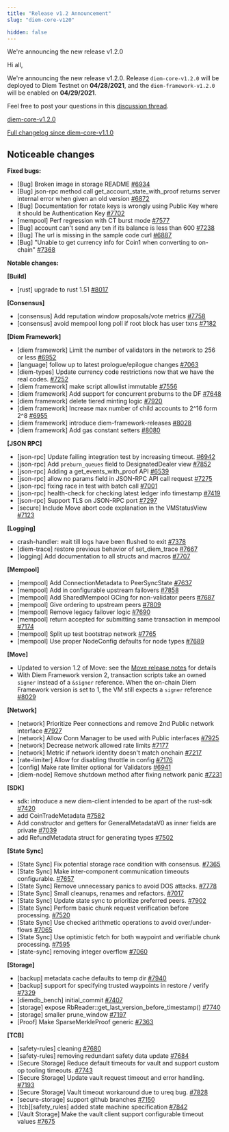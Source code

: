 ```yaml
---
title: "Release v1.2 Announcement"
slug: "diem-core-v120"

hidden: false
---
```

We're announcing the new release v1.2.0

Hi all,

We're announcing the new release v1.2.0.
Release `diem-core-v1.2.0` will be deployed to Diem Testnet on **04/28/2021**, and the `diem-framework-v1.2.0` will be enabled on **04/29/2021**.

Feel free to post your questions in this [discussion thread](https://developers.diem.com/main/discuss/60875bd734f240002a026c92).

[diem-core-v1.2.0](https://github.com/diem/diem/tree/diem-core-v1.2.0)

[Full changelog since diem-core-v1.1.0](https://github.com/diem/diem/compare/diem-core-v1.1.0...diem-core-v1.2.0)

## Noticeable changes

**Fixed bugs:**

- \[Bug\] Broken image in storage README [\#6934](https://github.com/diem/diem/issues/6934)
- \[Bug\] json-rpc method call get\_account\_state\_with\_proof returns server internal error when given an old version [\#6872](https://github.com/diem/diem/issues/6872)
- \[Bug\] Documentation for rotate keys is wrongly using Public Key where it should be Authentication Key [\#7702](https://github.com/diem/diem/issues/7702)
- \[mempool\] Perf regression with CT burst mode [\#7577](https://github.com/diem/diem/issues/7577)
- \[Bug\] account can't send any txn if its balance is less than 600 [\#7238](https://github.com/diem/diem/issues/7238)
- \[Bug\] The url is missing in the sample code curl [\#6887](https://github.com/diem/diem/issues/6887)
- \[Bug\] "Unable to get currency info for Coin1 when converting to on-chain" [\#7368](https://github.com/diem/diem/issues/7368)


**Notable changes:**

**[Build]**

- [rust] upgrade to rust 1.51 [\#8017](https://github.com/diem/diem/pull/8017)

**[Consensus]**

- [consensus] Add reputation window proposals/vote metrics [\#7758](https://github.com/diem/diem/pull/7758)
- [consensus] avoid mempool long poll if root block has user txns [\#7182](https://github.com/diem/diem/pull/7182)

**[Diem Framework]**

- [diem framework] Limit the number of validators in the network to 256 or less [\#6952](https://github.com/diem/diem/pull/6952)
- [language] follow up to latest prologue/epilogue changes [\#7063](https://github.com/diem/diem/pull/7063)
- [diem-types] Update currency code restrictions now that we have the real codes. [\#7252](https://github.com/diem/diem/pull/7252)
- [diem framework] make script allowlist immutable [\#7556](https://github.com/diem/diem/pull/7556)
- [diem framework] Add support for concurrent preburns to the DF [\#7648](https://github.com/diem/diem/pull/7648)
- [diem framework] delete tiered minting logic [\#7920](https://github.com/diem/diem/pull/7920)
- [diem framework] Increase max number of child accounts to 2^16 form 2^8 [\#6955](https://github.com/diem/diem/pull/6955)
- [diem framework] introduce diem-framework-releases [\#8028](https://github.com/diem/diem/pull/8028)
- [diem framework] Add gas constant setters  [\#8080](https://github.com/diem/diem/pull/8080)

**[JSON RPC]**

- [json-rpc] Update failing integration test by increasing timeout. [\#6942](https://github.com/diem/diem/pull/6942)
- [json-rpc] Add `preburn_queues` field to DesignatedDealer view [\#7852](https://github.com/diem/diem/pull/7852)
- [json-rpc] Adding a get_events_with_proof API [\#6539](https://github.com/diem/diem/pull/6539)
- [json-rpc] allow no params field in JSON-RPC API call request [\#7275](https://github.com/diem/diem/pull/7275)
- [json-rpc] fixing race in test with batch call [\#7001](https://github.com/diem/diem/pull/7001)
- [json-rpc] health-check for checking latest ledger info timestamp [\#7419](https://github.com/diem/diem/pull/7419)
- [json-rpc] Support TLS on JSON-RPC port [\#7297](https://github.com/diem/diem/pull/7297)
- [secure] Include Move abort code explanation in the VMStatusView [\#7123](https://github.com/diem/diem/pull/7123)

**[Logging]**

- crash-handler: wait till logs have been flushed to exit [\#7378](https://github.com/diem/diem/pull/7378)
- [diem-trace] restore previous behavior of set_diem_trace [\#7667](https://github.com/diem/diem/pull/7667)
- [logging] Add documentation to all structs and macros [\#7707](https://github.com/diem/diem/pull/7707)

**[Mempool]**

- [mempool] Add ConnectionMetadata to PeerSyncState [\#7637](https://github.com/diem/diem/pull/7637)
- [mempool] Add in configurable upstream failovers [\#7858](https://github.com/diem/diem/pull/7858)
- [mempool] Add SharedMempool GCing for non-validator peers [\#7687](https://github.com/diem/diem/pull/7687)
- [mempool] Give ordering to upstream peers [\#7809](https://github.com/diem/diem/pull/7809)
- [mempool] Remove legacy failover logic [\#7690](https://github.com/diem/diem/pull/7690)
- [mempool] return accepted for submitting same transaction in mempool [\#7174](https://github.com/diem/diem/pull/7174)
- [mempool] Split up test bootstrap network [\#7765](https://github.com/diem/diem/pull/7765)
- [mempool] Use proper NodeConfig defaults for node types [\#7689](https://github.com/diem/diem/pull/7689)

**[Move]**

- Updated to version 1.2 of Move: see the [Move release notes](https://github.com/diem/diem/blob/main/language/RELEASES.md#move-version-12) for details
- With Diem Framework version 2, transaction scripts take an owned `signer` instead of a `&signer` reference. When the on-chain Diem Framework version is set to 1, the VM still expects a `signer` reference [\#8029](https://github.com/diem/diem/pull/8029)

**[Network]**

- [network] Prioritize Peer connections and remove 2nd Public network interface [\#7927](https://github.com/diem/diem/pull/7927)
- [network] Allow Conn Manager to be used with Public interfaces [\#7925](https://github.com/diem/diem/pull/7925)
- [network] Decrease network allowed rate limits [\#7177](https://github.com/diem/diem/pull/7177)
- [network] Metric if network identity doesn't match onchain [\#7217](https://github.com/diem/diem/pull/7217)
- [rate-limiter] Allow for disabling throttle in config [\#7176](https://github.com/diem/diem/pull/7176)
- [config] Make rate limiter optional for Validators [\#6941](https://github.com/diem/diem/pull/6941)
- [diem-node] Remove shutdown method after fixing network panic [\#7231](https://github.com/diem/diem/pull/7231)

**[SDK]**

- sdk: introduce a new diem-client intended to be apart of the rust-sdk [\#7420](https://github.com/diem/diem/pull/7420)
- add CoinTradeMetadata [\#7582](https://github.com/diem/diem/pull/7582)
- Add constructor and getters for GeneralMetadataV0 as inner fields are private [\#7039](https://github.com/diem/diem/pull/7039)
- add RefundMetadata struct for generating types [\#7502](https://github.com/diem/diem/pull/7502)

**[State Sync]**

- [State Sync] Fix potential storage race condition with consensus. [\#7365](https://github.com/diem/diem/pull/7365)
- [State Sync] Make inter-component communication timeouts configurable. [\#7657](https://github.com/diem/diem/pull/7657)
- [State Sync] Remove unnecessary panics to avoid DOS attacks. [\#7778](https://github.com/diem/diem/pull/7778)
- [State Sync] Small cleanups, renames and refactors. [\#7017](https://github.com/diem/diem/pull/7017)
- [State Sync] Update state sync to prioritize preferred peers. [\#7902](https://github.com/diem/diem/pull/7902)
- [State Sync] Perform basic chunk request verification before processing. [\#7520](https://github.com/diem/diem/pull/7520)
- [State Sync] Use checked arithmetic operations to avoid over/under-flows [\#7065](https://github.com/diem/diem/pull/7065)
- [State Sync] Use optimistic fetch for both waypoint and verifiable chunk processing. [\#7595](https://github.com/diem/diem/pull/7595)
- [state-sync] removing integer overflow [\#7060](https://github.com/diem/diem/pull/7060)

**[Storage]**

- [backup] metadata cache defaults to temp dir [\#7940](https://github.com/diem/diem/pull/7940)
- [backup] support for specifying trusted waypoints in restore / verify [\#7329](https://github.com/diem/diem/pull/7329)
- [diemdb_bench] initial_commit [\#7407](https://github.com/diem/diem/pull/7407)
- [storage] expose RbReader::get_last_version_before_timestamp() [\#7740](https://github.com/diem/diem/pull/7740)
- [storage] smaller prune_window [\#7197](https://github.com/diem/diem/pull/7197)
- [Proof] Make SparseMerkleProof generic [\#7363](https://github.com/diem/diem/pull/7363)

**[TCB]**

- [safety-rules] cleaning [\#7680](https://github.com/diem/diem/pull/7680)
- [safety-rules] removing redundant safety data update [\#7684](https://github.com/diem/diem/pull/7684)
- [Secure Storage] Reduce default timeouts for vault and support custom op tooling timeouts. [\#7743](https://github.com/diem/diem/pull/7743)
- [Secure Storage] Update vault request timeout and error handling. [\#7193](https://github.com/diem/diem/pull/7193)
- [Secure Storage] Vault timeout workaround due to ureq bug. [\#7828](https://github.com/diem/diem/pull/7828)
- [secure-storage] support github branches [\#7150](https://github.com/diem/diem/pull/7150)
- [tcb][safety_rules] added state machine specification [\#7842](https://github.com/diem/diem/pull/7842)
- [Vault Storage] Make the vault client support configurable timeout values [\#7675](https://github.com/diem/diem/pull/7675)